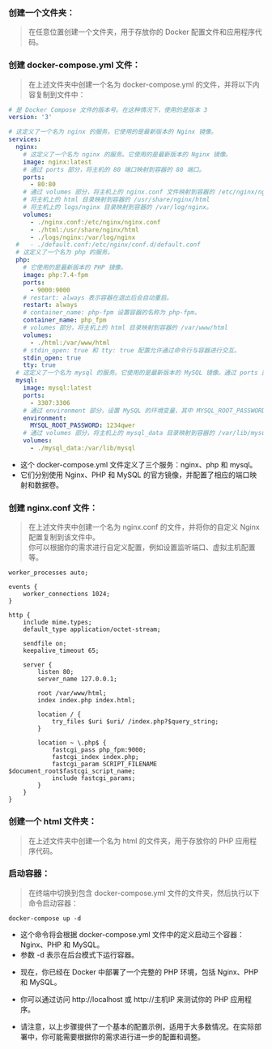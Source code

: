 ### 创建一个文件夹：
> 在任意位置创建一个文件夹，用于存放你的 Docker 配置文件和应用程序代码。

### 创建 docker-compose.yml 文件：
> 在上述文件夹中创建一个名为 docker-compose.yml 的文件，并将以下内容复制到文件中：
```yaml
# 是 Docker Compose 文件的版本号。在这种情况下，使用的是版本 3
version: '3'

# 这定义了一个名为 nginx 的服务。它使用的是最新版本的 Nginx 镜像。
services:
  nginx:
    # 这定义了一个名为 nginx 的服务。它使用的是最新版本的 Nginx 镜像。
    image: nginx:latest
    # 通过 ports 部分，将主机的 80 端口映射到容器的 80 端口。
    ports:
      - 80:80
    # 通过 volumes 部分，将主机上的 nginx.conf 文件映射到容器的 /etc/nginx/nginx.conf
    # 将主机上的 html 目录映射到容器的 /usr/share/nginx/html
    # 将主机上的 logs/nginx 目录映射到容器的 /var/log/nginx。
    volumes:
      - ./nginx.conf:/etc/nginx/nginx.conf
      - ./html:/usr/share/nginx/html
      - ./logs/nginx:/var/log/nginx
  #   - ./default.conf:/etc/nginx/conf.d/default.conf
  # 这定义了一个名为 php 的服务。
  php:
    # 它使用的是最新版本的 PHP 镜像。
    image: php:7.4-fpm
    ports:
      - 9000:9000
    # restart: always 表示容器在退出后会自动重启。
    restart: always
    # container_name: php-fpm 设置容器的名称为 php-fpm。
    container_name: php_fpm
    # volumes 部分，将主机上的 html 目录映射到容器的 /var/www/html
    volumes:
      - ./html:/var/www/html
    # stdin_open: true 和 tty: true 配置允许通过命令行与容器进行交互。
    stdin_open: true
    tty: true
  # 这定义了一个名为 mysql 的服务。它使用的是最新版本的 MySQL 镜像。通过 ports 部分，将主机的 3307 端口映射到容器的 3306 端口。
  mysql:
    image: mysql:latest
    ports:
      - 3307:3306
    # 通过 environment 部分，设置 MySQL 的环境变量，其中 MYSQL_ROOT_PASSWORD 设置了根密码为 1234qwer。
    environment:
      MYSQL_ROOT_PASSWORD: 1234qwer
    # 通过 volumes 部分，将主机上的 mysql_data 目录映射到容器的 /var/lib/mysql，这样可以持久化存储 MySQL 的数据。
    volumes:
      - ./mysql_data:/var/lib/mysql
```
- 这个 docker-compose.yml 文件定义了三个服务：nginx、php 和 mysql。
- 它们分别使用 Nginx、PHP 和 MySQL 的官方镜像，并配置了相应的端口映射和数据卷。

### 创建 nginx.conf 文件：
> 在上述文件夹中创建一个名为 nginx.conf 的文件，并将你的自定义 Nginx 配置复制到该文件中。  
> 你可以根据你的需求进行自定义配置，例如设置监听端口、虚拟主机配置等。
```
worker_processes auto;

events {
    worker_connections 1024;
}

http {
    include mime.types;
    default_type application/octet-stream;

    sendfile on;
    keepalive_timeout 65;

    server {
        listen 80;
        server_name 127.0.0.1;

        root /var/www/html;
        index index.php index.html;

        location / {
            try_files $uri $uri/ /index.php?$query_string;
        }

        location ~ \.php$ {
            fastcgi_pass php_fpm:9000;
            fastcgi_index index.php;
            fastcgi_param SCRIPT_FILENAME $document_root$fastcgi_script_name;
            include fastcgi_params;
        }
    }
}
```


### 创建一个 html 文件夹：
> 在上述文件夹中创建一个名为 html 的文件夹，用于存放你的 PHP 应用程序代码。

### 启动容器：
> 在终端中切换到包含 docker-compose.yml 文件的文件夹，然后执行以下命令启动容器：

```
docker-compose up -d
```

- 这个命令将会根据 docker-compose.yml 文件中的定义启动三个容器：Nginx、PHP 和 MySQL。
- 参数 -d 表示在后台模式下运行容器。
* 现在，你已经在 Docker 中部署了一个完整的 PHP 环境，包括 Nginx、PHP 和 MySQL。
- 你可以通过访问 http://localhost 或 http://主机IP 来测试你的 PHP 应用程序。
* 请注意，以上步骤提供了一个基本的配置示例，适用于大多数情况。在实际部署中，你可能需要根据你的需求进行进一步的配置和调整。
